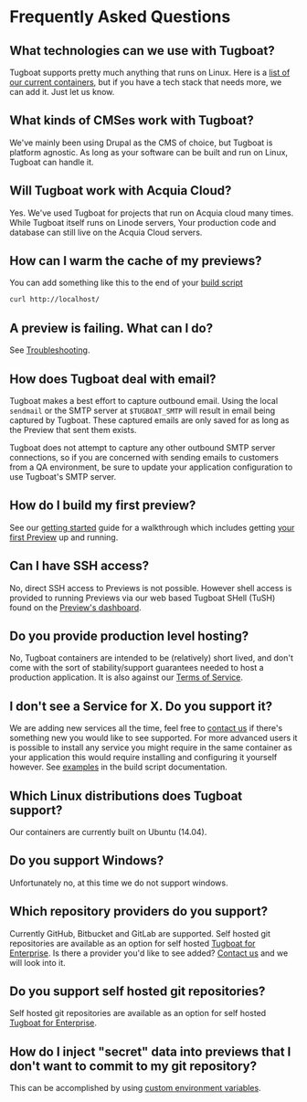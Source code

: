 # Frequently Asked Questions

## What technologies can we use with Tugboat?

Tugboat supports pretty much anything that runs on Linux. Here is a
[list of our current containers](https://github.com/Lullabot/tugboat-registry),
but if you have a tech stack that needs more, we can add it. Just let us know.

## What kinds of CMSes work with Tugboat?

We've mainly been using Drupal as the CMS of choice, but Tugboat is platform
agnostic. As long as your software can be built and run on Linux, Tugboat can
handle it.

## Will Tugboat work with Acquia Cloud?

Yes. We've used Tugboat for projects that run on Acquia cloud many times. While
Tugboat itself runs on Linode servers, Your production code and database can
still live on the Acquia Cloud servers.

## How can I warm the cache of my previews?

You can add something like this to the end of your
[build script](../../build-script/index.md)

```sh
curl http://localhost/
```

## A preview is failing. What can I do?

See [Troubleshooting](../../troubleshooting/index.md).

## How does Tugboat deal with email?

Tugboat makes a best effort to capture outbound email. Using the local
`sendmail` or the SMTP server at `$TUGBOAT_SMTP` will result in email being
captured by Tugboat. These captured emails are only saved for as long as the
Preview that sent them exists.

Tugboat does not attempt to capture any other outbound SMTP server connections,
so if you are concerned with sending emails to customers from a QA environment,
be sure to update your application configuration to use Tugboat's SMTP server.

## How do I build my first preview?

See our [getting started](../../getting-started/index.md) guide for a
walkthrough which includes getting
[your first Preview](../../getting-started/create-a-preview/index.md) up and
running.

## Can I have SSH access?

No, direct SSH access to Previews is not possible. However shell access is
provided to running Previews via our web based Tugboat SHell (TuSH) found on the
[Preview's dashboard](../../tugboat-dashboard/previews/index.md).

## Do you provide production level hosting?

No, Tugboat containers are intended to be (relatively) short lived, and don't
come with the sort of stability/support guarantees needed to host a production
application. It is also against our
[Terms of Service](https://tugboat.qa/terms).

## I don't see a Service for X. Do you support it?

We are adding new services all the time, feel free to
[contact us](https://tugboat.qa/support) if there's something new you would like
to see supported. For more advanced users it is possible to install any service
you might require in the same container as your application this would require
installing and configuring it yourself however. See
[examples](../../examples/index.md) in the build script documentation.

## Which Linux distributions does Tugboat support?

Our containers are currently built on Ubuntu (14.04).

## Do you support Windows?

Unfortunately no, at this time we do not support windows.

## Which repository providers do you support?

Currently GitHub, Bitbucket and GitLab are supported. Self hosted git
repositories are available as an option for self hosted
[Tugboat for Enterprise](https://tugboat.qa/enterprise). Is there a provider
you'd like to see added? [Contact us](https://tugboat.qa/support) and we will
look into it.

## Do you support self hosted git repositories?

Self hosted git repositories are available as an option for self hosted
[Tugboat for Enterprise](https://tugboat.qa/enterprise).

## How do I inject "secret" data into previews that I don't want to commit to my git repository?

This can be accomplished by using
[custom environment variables](../../build-script/custom-environment-variables/index.md).
